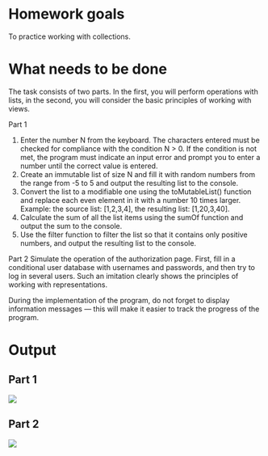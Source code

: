 # Homework goals
To practice working with collections.

# What needs to be done
The task consists of two parts. In the first, you will perform operations with lists, in the second, you will consider the basic principles of working with views.

Part 1
1. Enter the number N from the keyboard. The characters entered must be checked for compliance with the condition N > 0. If the condition is not met, the program must indicate an input error and prompt you to enter a number until the correct value is entered.
2. Create an immutable list of size N and fill it with random numbers from the range from -5 to 5 and output the resulting list to the console.
3. Convert the list to a modifiable one using the toMutableList() function and replace each even element in it with a number 10 times larger.
Example: the source list: [1,2,3,4], the resulting list: [1,20,3,40].
4. Calculate the sum of all the list items using the sumOf function and output the sum to the console.
5. Use the filter function to filter the list so that it contains only positive numbers, and output the resulting list to the console.

Part 2
Simulate the operation of the authorization page. First, fill in a conditional user database with usernames and passwords, and then try to log in several users. Such an imitation clearly shows the principles of working with representations.

During the implementation of the program, do not forget to display information messages — this will make it easier to track the progress of the program.

# Output
## Part 1
![](https://github.com/user-attachments/assets/e9aadaaf-bd87-4380-8e4b-2b9d6f6f3756)
## Part 2
![](https://github.com/user-attachments/assets/b7b7a2e2-1a0b-48ed-af6b-c0a1f91e69d0)

